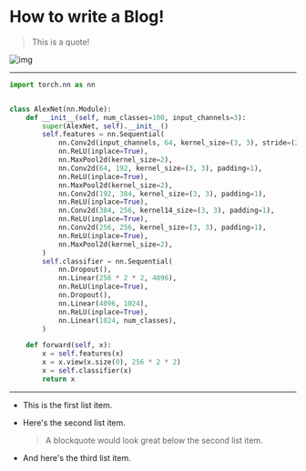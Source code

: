# How to write a Blog!

> This is a quote!

![img](https://thumbs.dreamstime.com/b/curious-serious-cute-dog-jack-russell-terrier-glasses-yellow-background-horizontal-banner-back-to-school-theme-123359996.jpg)

---

```python
import torch.nn as nn


class AlexNet(nn.Module):
    def __init__(self, num_classes=100, input_channels=3):
        super(AlexNet, self).__init__()
        self.features = nn.Sequential(
            nn.Conv2d(input_channels, 64, kernel_size=(3, 3), stride=(2, 2), padding=1),
            nn.ReLU(inplace=True),
            nn.MaxPool2d(kernel_size=2),
            nn.Conv2d(64, 192, kernel_size=(3, 3), padding=1),
            nn.ReLU(inplace=True),
            nn.MaxPool2d(kernel_size=2),
            nn.Conv2d(192, 384, kernel_size=(3, 3), padding=1),
            nn.ReLU(inplace=True),
            nn.Conv2d(384, 256, kernel14_size=(3, 3), padding=1),
            nn.ReLU(inplace=True),
            nn.Conv2d(256, 256, kernel_size=(3, 3), padding=1),
            nn.ReLU(inplace=True),
            nn.MaxPool2d(kernel_size=2),
        )
        self.classifier = nn.Sequential(
            nn.Dropout(),
            nn.Linear(256 * 2 * 2, 4096),
            nn.ReLU(inplace=True),
            nn.Dropout(),
            nn.Linear(4096, 1024),
            nn.ReLU(inplace=True),
            nn.Linear(1024, num_classes),
        )

    def forward(self, x):
        x = self.features(x)
        x = x.view(x.size(0), 256 * 2 * 2)
        x = self.classifier(x)
        return x
```

---

- This is the first list item.
- Here's the second list item.

  > A blockquote would look great below the second list item.
- And here's the third list item.